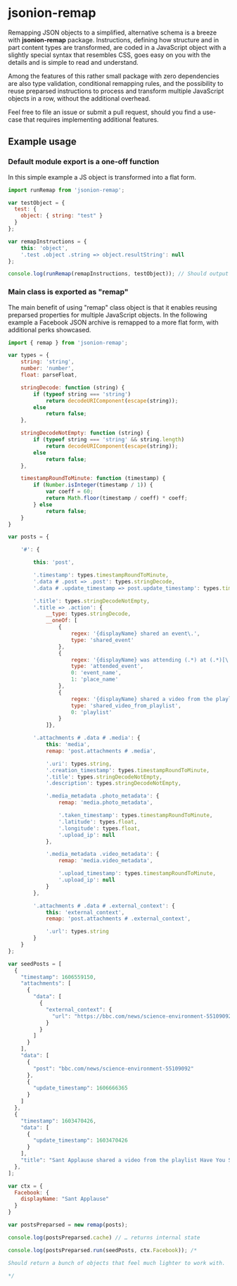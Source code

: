# jsonion-remap

Remapping JSON objects to a simplified, alternative schema is a breeze with **jsonion-remap** package. Instructions, defining how structure and in part content types are transformed, are coded in a JavaScript object with a slightly special syntax that resembles CSS, goes easy on you with the details and is simple to read and understand.

Among the features of this rather small package with zero dependencies are also type validation, conditional remapping rules, and the possibility to reuse preparsed instructions to process and transform multiple JavaScript objects in a row, without the additional overhead.

Feel free to file an issue or submit a pull request, should you find a use-case that requires implementing additional features.


## Example usage

### Default module export is a one-off function

In this simple example a JS object is transformed into a flat form.

```javascript
import runRemap from 'jsonion-remap';

var testObject = {
  test: { 
  	object: { string: "test" }
  }
};

var remapInstructions = {
	this: 'object',
	'.test .object .string => object.resultString': null
};

console.log(runRemap(remapInstructions, testObject)); // Should output {resultString: "test"}
```

### Main class is exported as "remap" 

The main benefit of using "remap" class object is that it enables reusing preparsed properties for multiple JavaScript objects. In the following example a Facebook JSON archive is remapped to a more flat form, with additional perks showcased.

```javascript
import { remap } from 'jsonion-remap';

var types = {
	string: 'string',
	number: 'number',
	float: parseFloat,

	stringDecode: function (string) {
		if (typeof string === 'string')
			return decodeURIComponent(escape(string));
		else
			return false;
	},

	stringDecodeNotEmpty: function (string) {
		if (typeof string === 'string' && string.length)
			return decodeURIComponent(escape(string));
		else
			return false;
	},

	timestampRoundToMinute: function (timestamp) {
		if (Number.isInteger(timestamp / 1)) {
			var coeff = 60;
			return Math.floor(timestamp / coeff) * coeff;
		} else
			return false;
	}
}

var posts = {

	'#': {

		this: 'post',

		'.timestamp': types.timestampRoundToMinute,
		'.data # .post => .post': types.stringDecode,
		'.data # .update_timestamp => post.update_timestamp': types.timestampRoundToMinute,

		'.title': types.stringDecodeNotEmpty,
		'.title => .action': {
			__type: types.stringDecode,
			__oneOf: [
				{
					regex: '{displayName} shared an event\.',
					type: 'shared_event'
				},
				{
					regex: '{displayName} was attending (.*) at (.*)[\.]*',
					type: 'attended_event',
					0: 'event_name',
					1: 'place_name'
				},
				{
					regex: '{displayName} shared a video from the playlist (.*)[\.]*',
					type: 'shared_video_from_playlist',
					0: 'playlist'
				}
			]},

		'.attachments # .data # .media': {
			this: 'media',
			remap: 'post.attachments # .media',

			'.uri': types.string,
			'.creation_timestamp': types.timestampRoundToMinute,
			'.title': types.stringDecodeNotEmpty,
			'.description': types.stringDecodeNotEmpty,

			'.media_metadata .photo_metadata': {
				remap: 'media.photo_metadata',

				'.taken_timestamp': types.timestampRoundToMinute,
				'.latitude': types.float,
				'.longitude': types.float,
				'.upload_ip': null
			},

			'.media_metadata .video_metadata': {
				remap: 'media.video_metadata',

				'.upload_timestamp': types.timestampRoundToMinute,
				'.upload_ip': null
			}
		},

		'.attachments # .data # .external_context': {
			this: 'external_context',
			remap: 'post.attachments # .external_context',

			'.url': types.string
		}
	}
};

var seedPosts = [
  {
    "timestamp": 1606559150,
    "attachments": [
      {
        "data": [
          {
            "external_context": {
              "url": "https://bbc.com/news/science-environment-55109092"
            }
          }
        ]
      }
    ],
    "data": [
      {
        "post": "bbc.com/news/science-environment-55109092"
      },
      {
        "update_timestamp": 1606666365
      }
    ]
  },
  {
    "timestamp": 1603470426,
    "data": [
      {
        "update_timestamp": 1603470426
      }
    ],
    "title": "Sant Applause shared a video from the playlist Have You Seen This?"
  },
];

var ctx = {
  Facebook: {
    displayName: "Sant Applause"
  }
}

var postsPreparsed = new remap(posts);

console.log(postsPreparsed.cache) // … returns internal state

console.log(postsPreparsed.run(seedPosts, ctx.Facebook)); /*

Should return a bunch of objects that feel much lighter to work with.

*/
```